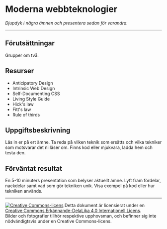 # Moderna webbteknologier       

_Djupdyk i några ämnen och presentera sedan för varandra._  

---    

## Förutsättningar    

Grupper om två. 

## Resurser

* Anticipatory Design        
* Intrinsic Web Design        
* Self-Documenting CSS        
* Living Style Guide         
* Hick's law
* Fitt's law
* Rule of thirds

## Uppgiftsbeskrivning    

Läs in er på ert ämne. Ta reda på vilken teknik som ersätts och vilka tekniker som motsvarar det ni läser om. Finns kod eller mjukvara, ladda hem och testa den.         

## Förväntat resultat

En 5-10 minuters presentation som belyser aktuellt ämne. Lyft fram fördelar, nackdelar samt vad som gör tekniken unik. Visa exempel på kod eller hur tekniken används.         

---     

[![Creative Commons-licens](https://i.creativecommons.org/l/by-sa/4.0/80x15.png)](http://creativecommons.org/licenses/by-sa/4.0/) Detta dokument är licensierat under en [Creative Commons Erkännande-DelaLika 4.0 Internationell Licens](http://creativecommons.org/licenses/by-sa/4.0/).    
Bilder och fotografier tillhör respektive upphovsman, och befinner sig inte nödvändigtsvis under en Creative Commons-licens.    
